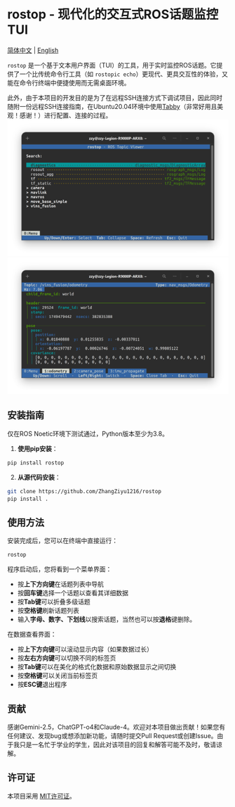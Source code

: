 # rostop - 现代化的交互式ROS话题监控TUI

[简体中文](README.md)  |  [English](README_en.md)

`rostop` 是一个基于文本用户界面（TUI）的工具，用于实时监控ROS话题。它提供了一个比传统命令行工具（如 `rostopic echo`）更现代、更具交互性的体验，又能在命令行终端中便捷使用而无需桌面环境。  

此外，由于本项目的开发目的是为了在远程SSH连接方式下调试项目，因此同时随附一份远程SSH连接指南，在Ubuntu20.04环境中使用[Tabby](https://github.com/Eugeny/tabby)（非常好用且美观！感谢！）进行配置、连接的过程。
![rostop-菜单界面](image1.png)
![rostop-话题界面](image2.png)

## 安装指南

仅在ROS Noetic环境下测试通过，Python版本至少为3.8。
1.  **使用pip安装**：
```bash
pip install rostop
```
2.  **从源代码安装**：   
```bash
git clone https://github.com/ZhangZiyu1216/rostop
pip install .
```
## 使用方法

安装完成后，您可以在终端中直接运行：
```bash
rostop
```

程序启动后，您将看到一个菜单界面：
*   按**上下方向键**在话题列表中导航
*   按**回车键**选择一个话题以查看其详细数据
*   按**Tab键**可以折叠多级话题
*   按**空格键**刷新话题列表
*   输入**字母、数字、下划线**以搜索话题，当然也可以按**退格**键删除。

在数据查看界面：  
*   按**上下方向键**可以滚动显示内容（如果数据过长）
*   按**左右方向键**可以切换不同的标签页
*   按**Tab键**可以在美化的格式化数据和原始数据显示之间切换
*   按**空格键**可以关闭当前标签页
*   按**ESC键**退出程序

## 贡献

感谢Gemini-2.5，ChatGPT-o4和Claude-4。欢迎对本项目做出贡献！如果您有任何建议、发现bug或想添加新功能，请随时提交Pull Request或创建Issue。由于我只是一名忙于学业的学生，因此对该项目的回复和解答可能不及时，敬请谅解。

## 许可证

本项目采用 [MIT许可证](LICENSE)。
